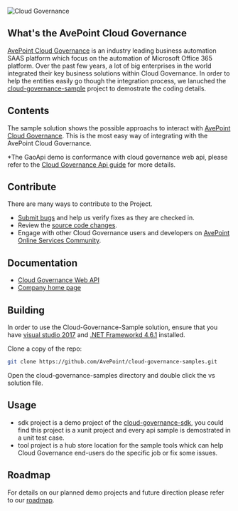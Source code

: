 ![Cloud Governance](https://raw.githubusercontent.com/AvePoint/cloud-governance-samples/master/cloud-governance.png) 

## What's the AvePoint Cloud Governance 

[AvePoint Cloud Governance](https://www.avepointonlineservices.com) is an industry leading business automation SAAS platform which focus on the automation of Microsoft Office 365 platform. Over the past few years, a lot of big enterprises in the world integrated their key business solutions within Cloud Governance. In order to help the entities easily go though the integration process, we lanuched the [cloud-governance-sample](https://cg.samples.github.avepoint.com) project to demostrate the coding details. 

## Contents
The sample solution shows the possible approachs to interact with [AvePoint Cloud Governance](https://www.avepointonlineservices.com/forwardto/target?product=GovernanceAutomation). This is the most easy way of integrating with the AvePoint Cloud Governance.

*The GaoApi demo is conformance with cloud governance web api, please refer to the [Cloud Governance Api guide](https://avepointcdn.azureedge.net/assets/webhelp/avepoint-cloud-governance-api/Index.html "Cloud Governance Api guide") for more details.

## Contribute

There are many ways to contribute to the Project.
* [Submit bugs](https://github.com/AvePoint/cloud-governance-samples/issues) and help us verify fixes as they are checked in.
* Review the [source code changes](https://github.com/AvePoint/cloud-governance-samples/pulls).
* Engage with other Cloud Governance users and developers on [AvePoint Online Services Community](https://www.avepoint.com/community/discussion/forum/avepoint-product-forum/online-service/). 

## Documentation

*  [Cloud Governance Web API](https://avepointcdn.azureedge.net/assets/webhelp/avepoint-cloud-governance-api/Index.html)
*  [Company home page](https://www.avepoint.com/)

## Building

In order to use the Cloud-Governance-Sample solution, ensure that you have [visual studio 2017](https://www.visualstudio.com/) and [.NET Frameworkd 4.6.1](https://www.microsoft.com/en-us/download/details.aspx?id=49982) installed.

Clone a copy of the repo:

```bash
git clone https://github.com/AvePoint/cloud-governance-samples.git
```
Open the cloud-governance-samples directory and double click the vs solution file.


## Usage

* sdk project is a demo project of the [cloud-governance-sdk](https://www.nuget.org/packages/cloud.governance.sdk/), you could find this project is a xunit project and every api sample is demostrated in a unit test case.
* tool project is a hub store location for the sample tools whick can help Cloud Governance end-users do the specific job or fix some issues.


## Roadmap

For details on our planned demo projects and future direction please refer to our [roadmap](https://github.com/AvePoint/cloud-governance-samples/wiki/Roadmap).
